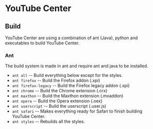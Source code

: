 YouTube Center
==============

Build
-----
YouTube Center are using a combination of ant (Java), python and executables to build YouTube Center.

### Ant

The build system is made in ant and require ant and java to be installed.

 * `ant all` -- Build everything below except for the styles.
 * `ant firefox` -- Build the Firefox addon (.xpi)
 * `ant firefox-legacy` -- Build the Firefox legacy addon (.xpi)
 * `ant chrome` -- Build the Chrome extension (.crx)
 * `ant maxthon` -- Build the Maxthon extension (.mxaddon)
 * `ant opera` -- Build the Opera extension (.oex)
 * `ant userscript` -- Build the userscript (.user.js)
 * `ant safari` -- Makes everything ready for Safari to finish building YouTube Center.
 * `ant styles` -- Rebuilds all the styles.